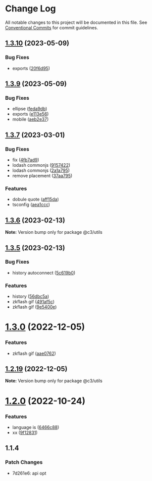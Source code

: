 # Change Log

All notable changes to this project will be documented in this file. See [Conventional Commits](https://conventionalcommits.org) for commit guidelines.

## [1.3.10](https://github.com/che3vinci/c3/compare/@c3/utils@1.3.9...@c3/utils@1.3.10) (2023-05-09)

### Bug Fixes

- exports ([20f6d95](https://github.com/che3vinci/c3/commit/20f6d95b2abde328befe989e49dc2889a2a8c2bf))

## [1.3.9](https://github.com/che3vinci/c3/compare/@c3/utils@1.3.7...@c3/utils@1.3.9) (2023-05-09)

### Bug Fixes

- ellipse ([feda9db](https://github.com/che3vinci/c3/commit/feda9dbe7a5ed10232cac8aa66bd55d6a02d342e))
- exports ([e113e56](https://github.com/che3vinci/c3/commit/e113e56172b939439d4e073ae7e103bb1fa155d2))
- mobile ([aeb2e37](https://github.com/che3vinci/c3/commit/aeb2e372bc9f85ae8c3ceb924c9c369cb776e2b0))

## [1.3.7](https://github.com/che3vinci/c3/compare/@c3/utils@1.3.6...@c3/utils@1.3.7) (2023-03-01)

### Bug Fixes

- fix ([4fb7ad9](https://github.com/che3vinci/c3/commit/4fb7ad97fb60c417f543d7d5435827cc66c12c2d))
- lodash commonjs ([9157422](https://github.com/che3vinci/c3/commit/9157422a4a783a0d97a546a61c841aac7f43d4f0))
- lodash commonjs ([2a1a795](https://github.com/che3vinci/c3/commit/2a1a795bd4b83022369ac42d64fd07805eac6f79))
- remove placement ([37aa795](https://github.com/che3vinci/c3/commit/37aa795c00da2d4db23a351b40fe3fd0048b15e7))

### Features

- dobule quote ([aff15da](https://github.com/che3vinci/c3/commit/aff15dae3f43ca86185abd8ec257aef68cf8d41b))
- tsconfig ([aea1ccc](https://github.com/che3vinci/c3/commit/aea1ccc7d62652a10355425b024c4953ece0a95a))

## [1.3.6](https://github.com/che3vinci/c3/compare/@c3/utils@1.3.5...@c3/utils@1.3.6) (2023-02-13)

**Note:** Version bump only for package @c3/utils

## [1.3.5](https://github.com/che3vinci/c3/compare/@c3/utils@1.3.0...@c3/utils@1.3.5) (2023-02-13)

### Bug Fixes

- history autoconnect ([5c619b0](https://github.com/che3vinci/c3/commit/5c619b0f89fa10bc9318b969c4c5a65589d15d3b))

### Features

- history ([56dbc5a](https://github.com/che3vinci/c3/commit/56dbc5aeefb5f95cb77be1981e7b8fcfc8bbbd6f))
- zkflash gif ([491af5c](https://github.com/che3vinci/c3/commit/491af5c86e204eb64d62d5ff2b509e0b0e6f4484))
- zkflash gif ([9e5400e](https://github.com/che3vinci/c3/commit/9e5400ecd4c98a587826d086184150cb65c78038))

# [1.3.0](https://github.com/che3vinci/c3/compare/@c3/utils@1.2.18...@c3/utils@1.3.0) (2022-12-05)

### Features

- zkflash gif ([aae0762](https://github.com/che3vinci/c3/commit/aae0762161753d645be1458e8f0ace77cdbbb504))

## [1.2.19](https://github.com/che3vinci/c3/compare/@c3/utils@1.2.18...@c3/utils@1.2.19) (2022-12-05)

**Note:** Version bump only for package @c3/utils

# [1.2.0](https://github.com/che3vinci/c3/compare/@c3/utils@1.1.88...@c3/utils@1.2.0) (2022-10-24)

### Features

- language is ([6466c88](https://github.com/che3vinci/c3/commit/6466c88776c127413939be5da7b7f0654873e091))
- xx ([9f12831](https://github.com/che3vinci/c3/commit/9f12831bdba50ae133ec5fcd7e7cb5b26851e7e7))

## 1.1.4

### Patch Changes

- 7d261e6: api opt
